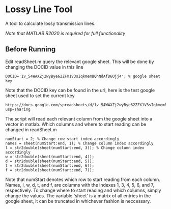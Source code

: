 # Lossy Line Tool

A tool to calculate lossy transmission lines.

*Note that MATLAB R2020 is required for full functionality*

## Before Running

Edit readSheet.m query the relevant google sheet. This will be done by changing the DOCID value in this line

```
DOCID='1v_54WAXZj2wyBye62ZFX1V3sIqkmemBQhNdAfD6Ojj4'; % google sheet key
```

Note that the DOCID key can be found in the url, here is the test google sheet used to set the current key

```
https://docs.google.com/spreadsheets/d/1v_54WAXZj2wyBye62ZFX1V3sIqkmemBQhNdAfD6Ojj4/edit?usp=sharing
```

The script will read each relevant column from the google sheet into a vector in matlab. Which columns and where to start reading can be changed in readSheet.m

```
numStart = 2; % Change row start index accordingly
names = sheet(numStart:end, 1); % Change column index accordingly
l = str2double(sheet(numStart:end, 3)); % Change column index accordingly
w = str2double(sheet(numStart:end, 4));
d = str2double(sheet(numStart:end, 5));
t = str2double(sheet(numStart:end, 6));
f = str2double(sheet(numStart:end, 7));
```

Note that numStart denotes which row to start reading from each column. Names, l, w, d, t, and f, are columns with the indexes 1, 3, 4, 5, 6, and 7, respectively. To change where to start reading and which columns, simply change the values. The variable 'sheet' is a matrix of all entries in the google sheet, it can be truncated in whichever fashion is neccessary.
